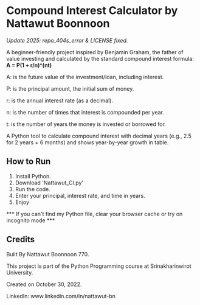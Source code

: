 # Compound Interest Calculator by Nattawut Boonnoon
*Update 2025: repo_404s_error & LICENSE fixed.*

A beginner-friendly project inspired by Benjamin Graham, the father of value investing and calculated by the standard compound interest formula: **A = P(1 + r/n)^(nt)**
<p>A: is the future value of the investment/loan, including interest.<p/>
<p>P: is the principal amount, the initial sum of money.<p/>
<p>r: is the annual interest rate (as a decimal).<p/>
<p>n: is the number of times that interest is compounded per year.<p/>
<p>t: is the number of years the money is invested or borrowed for.<p/>

A Python tool to calculate compound interest with decimal years (e.g., 2.5 for 2 years + 6 months) and shows year-by-year growth in table.

## How to Run
1. Install Python.
2. Download 'Nattawut_CI.py'
3. Run the code.
4. Enter your principal, interest rate, and time in years.
5. Enjoy

*** If you can't find my Python file, clear your browser cache or try on incognito mode ***

## Credits
<p>Built By Nattawut Boonnoon 770.<p/>
<p>This project is part of the Python Programming course at Srinakharinwirot University.<p/>
<p>Created on October 30, 2022.<p/>
LinkedIn: www.linkedin.com/in/nattawut-bn
